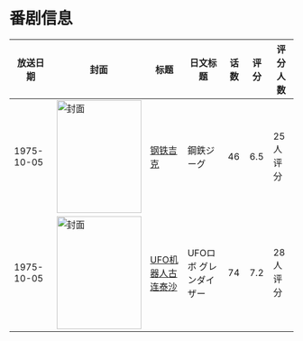 # 番剧信息

|放送日期|封面|标题|日文标题|话数|评分|评分人数|
|---|---|---|---|---|---|---|
|1975-10-05|<img src="https://lain.bgm.tv/pic/cover/c/c6/25/30171_vTHYO.jpg" alt="封面" style="width:150px;height:200px;object-fit:cover;">|[钢铁吉克](https://bangumi.tv/subject/30171)|鋼鉄ジーグ|46|6.5|25人评分|
|1975-10-05|<img src="https://lain.bgm.tv/pic/cover/c/de/7f/37176_q9G99.jpg" alt="封面" style="width:150px;height:200px;object-fit:cover;">|[UFO机器人古连泰沙](https://bangumi.tv/subject/37176)|UFOロボ グレンダイザー|74|7.2|28人评分|
